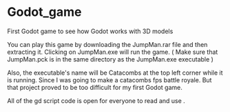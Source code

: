 # Godot_game
First Godot game to see how Godot works with 3D models 

You can play this game by downloading the JumpMan.rar file and then extracting it.
Clicking on JumpMan.exe will run the game. ( Make sure that JumpMan.pck is in the same directory as the JumpMan.exe executable )

Also, the executable's name will be Catacombs at the top left corner while it is running. Since I was going to make a catacombs fps battle royale. But that project proved to be too difficult for my first Godot game.

All of the gd script code is open for everyone to read and use .

